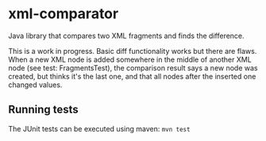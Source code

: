 # xml-comparator
Java library that compares two XML fragments and finds the difference.

This is a work in progress. Basic diff functionality works but there are flaws. When a new XML node is added somewhere in the middle of another XML node (see test: FragmentsTest), the comparison result says a new node was created, but thinks it's the last one, and that all nodes after the inserted one changed values.

## Running tests
The JUnit tests can be executed using maven: `mvn test`
